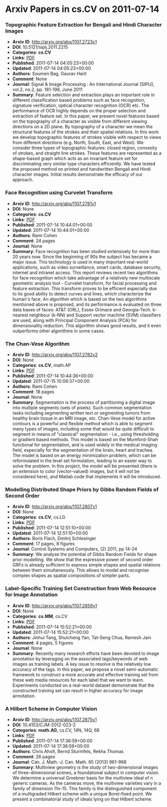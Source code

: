 # Arxiv Papers in cs.CV on 2011-07-14
### Topographic Feature Extraction for Bengali and Hindi Character Images
- **Arxiv ID**: http://arxiv.org/abs/1107.2723v1
- **DOI**: 10.5121/sipij.2011.2215
- **Categories**: **cs.CV**
- **Links**: [PDF](http://arxiv.org/pdf/1107.2723v1)
- **Published**: 2011-07-14 04:05:23+00:00
- **Updated**: 2011-07-14 04:05:23+00:00
- **Authors**: Soumen Bag, Gaurav Harit
- **Comment**: None
- **Journal**: Signal & Image Processing : An International Journal (SIPIJ),
  vol.2, no.2, pp. 181-196, June 2011
- **Summary**: Feature selection and extraction plays an important role in different classification based problems such as face recognition, signature verification, optical character recognition (OCR) etc. The performance of OCR highly depends on the proper selection and extraction of feature set. In this paper, we present novel features based on the topography of a character as visible from different viewing directions on a 2D plane. By topography of a character we mean the structural features of the strokes and their spatial relations. In this work we develop topographic features of strokes visible with respect to views from different directions (e.g. North, South, East, and West). We consider three types of topographic features: closed region, convexity of strokes, and straight line strokes. These features are represented as a shape-based graph which acts as an invariant feature set for discriminating very similar type characters efficiently. We have tested the proposed method on printed and handwritten Bengali and Hindi character images. Initial results demonstrate the efficacy of our approach.



### Face Recognition using Curvelet Transform
- **Arxiv ID**: http://arxiv.org/abs/1107.2781v1
- **DOI**: None
- **Categories**: **cs.CV**
- **Links**: [PDF](http://arxiv.org/pdf/1107.2781v1)
- **Published**: 2011-07-14 10:44:01+00:00
- **Updated**: 2011-07-14 10:44:01+00:00
- **Authors**: Rami Cohen
- **Comment**: 24 pages
- **Journal**: None
- **Summary**: Face recognition has been studied extensively for more than 20 years now. Since the beginning of 90s the subject has became a major issue. This technology is used in many important real-world applications, such as video surveillance, smart cards, database security, internet and intranet access. This report reviews recent two algorithms for face recognition which take advantage of a relatively new multiscale geometric analysis tool - Curvelet transform, for facial processing and feature extraction. This transform proves to be efficient especially due to its good ability to detect curves and lines, which characterize the human's face. An algorithm which is based on the two algorithms mentioned above is proposed, and its performance is evaluated on three data bases of faces: AT&T (ORL), Essex Grimace and Georgia-Tech. k-nearest neighbour (k-NN) and Support vector machine (SVM) classifiers are used, along with Principal Component Analysis (PCA) for dimensionality reduction. This algorithm shows good results, and it even outperforms other algorithms in some cases.



### The Chan-Vese Algorithm
- **Arxiv ID**: http://arxiv.org/abs/1107.2782v2
- **DOI**: None
- **Categories**: **cs.CV**, math.AP
- **Links**: [PDF](http://arxiv.org/pdf/1107.2782v2)
- **Published**: 2011-07-14 10:44:36+00:00
- **Updated**: 2011-07-15 10:08:37+00:00
- **Authors**: Rami Cohen
- **Comment**: 18 pages
- **Journal**: None
- **Summary**: Segmentation is the process of partitioning a digital image into multiple segments (sets of pixels). Such common segmentation tasks including segmenting written text or segmenting tumors from healthy brain tissue in an MRI image, etc. Chan-Vese model for active contours is a powerful and flexible method which is able to segment many types of images, including some that would be quite difficult to segment in means of "classical" segmentation - i.e., using thresholding or gradient based methods. This model is based on the Mumford-Shah functional for segmentation, and is used widely in the medical imaging field, especially for the segmentation of the brain, heart and trachea. The model is based on an energy minimization problem, which can be reformulated in the level set formulation, leading to an easier way to solve the problem. In this project, the model will be presented (there is an extension to color (vector-valued) images, but it will not be considered here), and Matlab code that implements it will be introduced.



### Modelling Distributed Shape Priors by Gibbs Random Fields of Second Order
- **Arxiv ID**: http://arxiv.org/abs/1107.2807v1
- **DOI**: None
- **Categories**: **cs.CV**, cs.LG
- **Links**: [PDF](http://arxiv.org/pdf/1107.2807v1)
- **Published**: 2011-07-14 12:51:10+00:00
- **Updated**: 2011-07-14 12:51:10+00:00
- **Authors**: Boris Flach, Dmitrij Schlesinger
- **Comment**: 17 pages, 8 figures
- **Journal**: Control Systems and Computers, (2) 2011, pp 14-24
- **Summary**: We analyse the potential of Gibbs Random Fields for shape prior modelling. We show that the expressive power of second order GRFs is already sufficient to express simple shapes and spatial relations between them simultaneously. This allows to model and recognise complex shapes as spatial compositions of simpler parts.



### Label-Specific Training Set Construction from Web Resource for Image Annotation
- **Arxiv ID**: http://arxiv.org/abs/1107.2859v1
- **DOI**: None
- **Categories**: **cs.MM**, cs.CV
- **Links**: [PDF](http://arxiv.org/pdf/1107.2859v1)
- **Published**: 2011-07-14 15:52:21+00:00
- **Updated**: 2011-07-14 15:52:21+00:00
- **Authors**: Jinhui Tang, Shuicheng Yan, Tat-Seng Chua, Ramesh Jain
- **Comment**: 4 pages, 5 figures
- **Journal**: None
- **Summary**: Recently many research efforts have been devoted to image annotation by leveraging on the associated tags/keywords of web images as training labels. A key issue to resolve is the relatively low accuracy of the tags. In this paper, we propose a novel semi-automatic framework to construct a more accurate and effective training set from these web media resources for each label that we want to learn. Experiments conducted on a real-world dataset demonstrate that the constructed training set can result in higher accuracy for image annotation.



### A Hilbert Scheme in Computer Vision
- **Arxiv ID**: http://arxiv.org/abs/1107.2875v1
- **DOI**: 10.4153/CJM-2012-023-2
- **Categories**: **math.AG**, cs.CV, 14N, 14Q, 68
- **Links**: [PDF](http://arxiv.org/pdf/1107.2875v1)
- **Published**: 2011-07-14 17:36:59+00:00
- **Updated**: 2011-07-14 17:36:59+00:00
- **Authors**: Chris Aholt, Bernd Sturmfels, Rekha Thomas
- **Comment**: 26 pages
- **Journal**: Can. J. Math.-J. Can. Math. 65 (2013) 961-988
- **Summary**: Multiview geometry is the study of two-dimensional images of three-dimensional scenes, a foundational subject in computer vision. We determine a universal Groebner basis for the multiview ideal of n generic cameras. As the cameras move, the multiview varieties vary in a family of dimension 11n-15. This family is the distinguished component of a multigraded Hilbert scheme with a unique Borel-fixed point. We present a combinatorial study of ideals lying on that Hilbert scheme.



